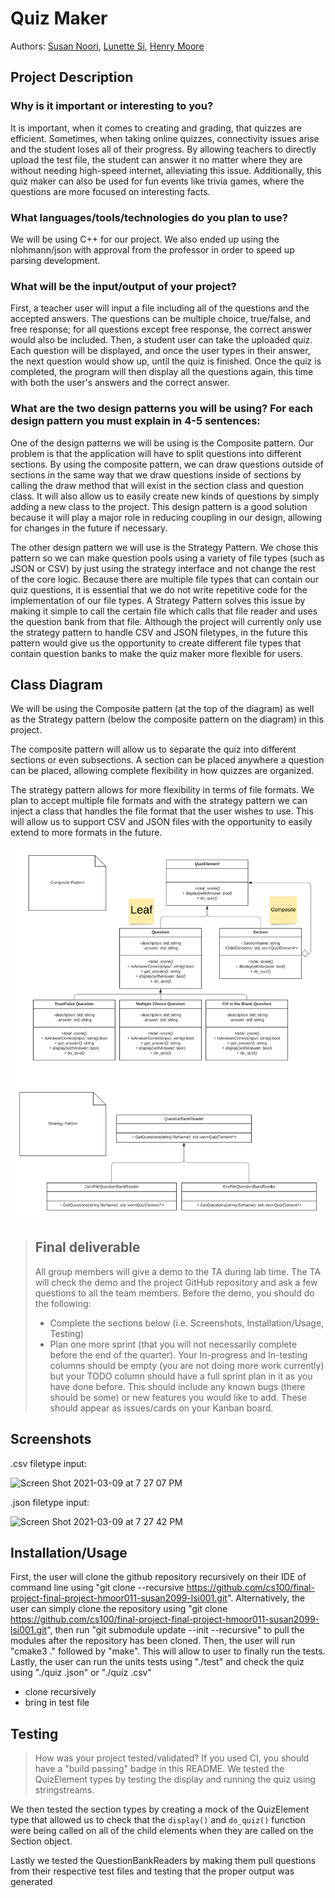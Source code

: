 # Quiz Maker
Authors: [Susan Noori](https://github.com/susan2099), [Lunette Si](https://github.com/lunettesi), [Henry Moore](https://github.com/hmoorerg)

## Project Description
### Why is it important or interesting to you?
It is important, when it comes to creating and grading, that quizzes are efficient. Sometimes, when taking online quizzes, connectivity issues arise and the student loses all of their progress. By allowing teachers to directly upload the test file, the student can answer it no matter where they are without needing high-speed internet, alleviating this issue. Additionally, this quiz maker can also be used for fun events like trivia games, where the questions are more focused on interesting facts. 
### What languages/tools/technologies do you plan to use?
We will be using C++ for our project. We also ended up using the  nlohmann/json with approval from the professor in order to speed up parsing development. 
### What will be the input/output of your project?
First, a teacher user will input a file including all of the questions and the accepted answers. The questions can be multiple choice, true/false, and free response; for all questions except free response, the correct answer would also be included. Then, a student user can take the uploaded quiz. Each question will be displayed, and once the user types in their answer, the next question would show up, until the quiz is finished. Once the quiz is completed, the program will then display all the questions again, this time with both the user's answers and the correct answer.
### What are the two design patterns you will be using? For each design pattern you must explain in 4-5 sentences:
One of the design patterns we will be using is the Composite pattern. Our problem is that the application will have to split questions into different sections. By using the composite pattern, we can draw questions outside of sections in the same way that we draw questions inside of sections by calling the draw method that will exist in the section class and question class. It will also allow us to easily create new kinds of questions by simply adding a new class to the project. This design pattern is a good solution because it will play a major role in reducing coupling in our design, allowing for changes in the future if necessary.

The other design pattern we will use is the Strategy Pattern. We chose this pattern so we can make question pools using a variety of file types (such as JSON or CSV) by just using the strategy interface and not change the rest of the core logic. Because there are multiple file types that can contain our quiz questions, it is essential that we do not write repetitive code for the implementation of our file types. A Strategy Pattern solves this issue by making it simple to call the certain file which calls that file reader and uses the question bank from that file. Although the project will currently only use the strategy pattern to handle CSV and JSON filetypes, in the future this pattern would give us the opportunity to create different file types that contain question banks to make the quiz maker more flexible for users.

## Class Diagram
 We will be using the Composite pattern (at the top of the diagram) as well as the Strategy pattern (below the composite pattern on the diagram) in this project. 

The composite pattern will allow us to separate the quiz into different sections or even subsections. A section can be placed anywhere a question can be placed, allowing complete flexibility in how quizzes are organized.

The strategy pattern allows for more flexibility in terms of file formats. We plan to accept multiple file formats and with the strategy pattern we can inject a class that handles the file format that the user wishes to use. This will allow us to support CSV and JSON files with the opportunity to easily extend to more formats in the future.

 ![Class Diagram](FinalProjectDiagram.png)

 > ## Final deliverable
 > All group members will give a demo to the TA during lab time. The TA will check the demo and the project GitHub repository and ask a few questions to all the team members. 
 > Before the demo, you should do the following:
 > * Complete the sections below (i.e. Screenshots, Installation/Usage, Testing)
 > * Plan one more sprint (that you will not necessarily complete before the end of the quarter). Your In-progress and In-testing columns should be empty (you are not doing more work currently) but your TODO column should have a full sprint plan in it as you have done before. This should include any known bugs (there should be some) or new features you would like to add. These should appear as issues/cards on your Kanban board. 
 
 ## Screenshots
 .csv filetype input:
 
![Screen Shot 2021-03-09 at 7 27 07 PM](https://user-images.githubusercontent.com/76899884/110572165-c1264200-810d-11eb-9c6a-5f7154273ef9.png)

.json filetype input:

![Screen Shot 2021-03-09 at 7 27 42 PM](https://user-images.githubusercontent.com/76899884/110572172-c4b9c900-810d-11eb-872e-c9cfbe41ad74.png)

 ## Installation/Usage
 First, the user will clone the github repository recursively on their IDE of command line using "git clone --recursive https://github.com/cs100/final-project-final-project-hmoor011-susan2099-lsi001.git". Alternatively, the user can simply clone the repository using "git clone https://github.com/cs100/final-project-final-project-hmoor011-susan2099-lsi001.git", then run "git submodule update --init --recursive" to pull the modules after the repository has been cloned.
 Then, the user will run "cmake3 ." followed by "make". This will allow to user to finally run the tests.
 Lastly, the user can run the units tests using "./test" and check the quiz using "./quiz <filename>.json" or "./quiz <filename>.csv"
 
- clone recursively
- bring in test file

 ## Testing
 > How was your project tested/validated? If you used CI, you should have a "build passing" badge in this README.
We tested the QuizElement types by testing the display and running the quiz using stringstreams.

We then tested the section types by creating a mock of the QuizElement type that allowed us to check that the `display()` and `do_quiz()` function were being called on all of the child elements when they are called on the Section object.

Lastly we tested the QuestionBankReaders by making them pull questions from their respective test files and testing that the proper output was generated
 

